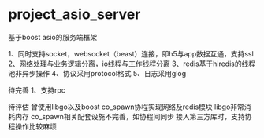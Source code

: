 # project_asio_server

基于boost asio的服务端框架

1、同时支持socket，websocket（beast）连接，即h5与app数据互通，支持ssl
2、网络处理与业务逻辑分离，io线程与工作线程分离
3、redis基于hiredis的线程池非异步操作
4、协议采用protocol格式
5、日志采用glog


待完善
1、支持rpc


待评估
    曾使用libgo以及boost co_spawn协程实现网络及redis模块
    libgo非常消耗内存
    co_spawn相关配套设施不完善，如协程间同步
    接入第三方库时，支持协程操作比较麻烦